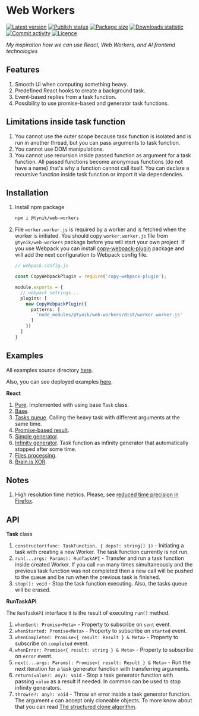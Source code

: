 # Web Workers

[![Latest version](https://img.shields.io/npm/v/@tynik/web-workers)](https://www.npmjs.com/package/@tynik/web-workers)
[![Publish status](https://github.com/Tynik/web-workers/actions/workflows/publish.yml/badge.svg)](https://github.com/Tynik/web-workers/actions/workflows/publish.yml)
[![Package size](https://img.shields.io/bundlephobia/minzip/@tynik/web-workers)](https://www.npmjs.com/package/@tynik/web-workers)
[![Downloads statistic](https://img.shields.io/npm/dm/@tynik/web-workers)](https://www.npmjs.com/package/@tynik/web-workers)
[![Commit activity](https://img.shields.io/github/commit-activity/m/tynik/web-workers)](https://www.npmjs.com/package/@tynik/web-workers)
[![Licence](https://img.shields.io/npm/l/@tynik/web-workers)](https://www.npmjs.com/package/@tynik/web-workers)

*My inspiration how we can use React, Web Workers, and AI frontend technologies*

## Features

1. Smooth UI when computing something heavy.
2. Predefined React hooks to create a background task.
3. Event-based replies from a task function.
4. Possibility to use promise-based and generator task functions.

## Limitations inside task function

1. You cannot use the outer scope because task function is isolated and is run in another thread, but you can pass arguments to task function.
2. You cannot use DOM manipulations.
3. You cannot use recursion inside passed function as argument for a task function. All passed functions become anonymous functions (do not have a name) that's why a function cannot call itself. You can declare a recursive function inside task function or import it via dependencies.

## Installation

1. Install npm package

    ```bash
    npm i @tynik/web-workers
    ```

2. File `worker.worker.js` is required by a worker and is fetched when the worker is initiated. You should copy `worker.worker.js` file from `@tynik/web-workers` package before you will start your own project. If you use Webpack you can install [copy-webpack-plugin](https://webpack.js.org/plugins/copy-webpack-plugin/) package and will add the next configuration to Webpack config file.

    ```typescript
    // webpack.config.js
    
    const CopyWebpackPlugin = require('copy-webpack-plugin');
    
    module.exports = {
      // webpack settings...
      plugins: [
        new CopyWebpackPlugin({
          patterns: [
            'node_modules/@tynik/web-workers/dist/worker.worker.js'
          ]
        })
      ]
    }
    ```

## Examples

All examples source directory [here](examples/src).

Also, you can see deployed examples [here](https://tynik.github.io/web-workers/#/).

**React**

1. [Pure](/examples/src/React/ReactPureExample/ReactPureExample.tsx). Implemented with using base `Task` class. 
1. [Base](/examples/src/React/ReactBaseExample/ReactBaseExample.tsx).
1. [Tasks queue](/examples/src/React/ReactTasksQueueExample/ReactTasksQueueExample.tsx). Calling the heavy task with different arguments at the same time.
1. [Promise-based result](/examples/src/React/ReactPromiseResultExample/ReactPromiseResultExample.tsx).
1. [Simple generator](/examples/src/React/ReactSimpleGeneratorExample/ReactSimpleGeneratorExample.tsx).
1. [Infinity generator](/examples/src/React/ReactInfGeneratorExample/ReactInfGeneratorExample.tsx). Task function as infinity generator that automatically stopped after some time.
1. [Files processing](/examples/src/React/ReactFilesProcessingExample/ReactFilesProcessingExample.tsx).
1. [Brain.js XOR](/examples/src/React/ReactBrainJsXORExample/ReactBrainJsXORExample.tsx).

## Notes

1. High resolution time metrics. Please, see [reduced time precision in Firefox](https://developer.mozilla.org/en-US/docs/Web/API/Performance/now#reduced_time_precision).

## API

**Task** class

1. `constructor(func: TaskFunction, { deps?: string[] })` - Initiating a task with creating a new Worker. The task function currently is not run.
1. `run(...args: Params): RunTaskAPI` - Transfer and run a task function inside created Worker. If you call `run` many times simultaneously and the previous task function was not completed then a new call will be pushed to the queue and be run when the previous task is finished.
1. `stop(): void` - Stop the task function executing. Also, the tasks queue will be erased.

**RunTaskAPI**

The `RunTaskAPI` interface it is the result of executing `run()` method.

1. `whenSent: Promise<Meta>` - Property to subscribe on `sent` event.
1. `whenStarted: Promise<Meta>` - Property to subscribe on `started` event.
1. `whenCompleted: Promise<{ result: Result } & Meta>` - Property to subscribe on `completed` event.
1. `whenError: Promise<{ result: string } & Meta>` - Property to subscribe on `error` event.
1. `next(...args: Params): Promise<{ result: Result } & Meta>` - Run the next iteration for a task generator function with transferring arguments.
1. `return(value?: any): void` - Stop a task generator function with passing `value` as a result if needed. In common can be used to stop infinity generators.
1. `throw(e?: any): void` - Throw an error inside a task generator function. The argument `e` can accept only cloneable objects. To more know about that you can read [The structured clone algorithm](https://developer.mozilla.org/en-US/docs/Web/API/Web_Workers_API/Structured_clone_algorithm).
